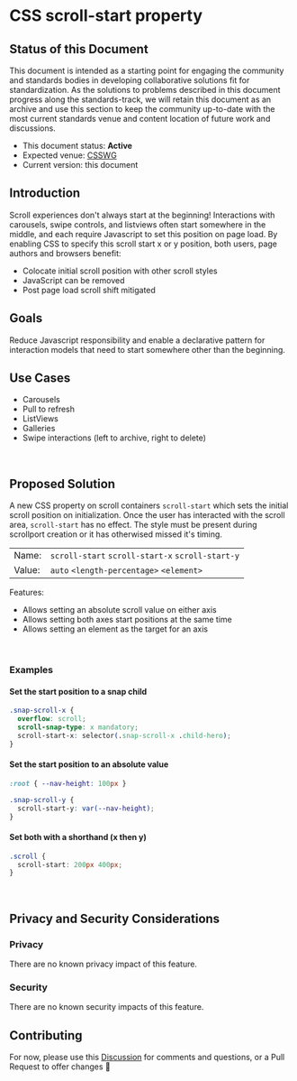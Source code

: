 # CSS scroll-start property

## Status of this Document
This document is intended as a starting point for engaging the community and standards bodies in developing collaborative solutions fit for standardization. As the solutions to
problems described in this document progress along the standards-track, we will retain this document as an archive and use this section to keep the community up-to-date with the
most current standards venue and content location of future work and discussions.
* This document status: **Active**
* Expected venue: [CSSWG](https://drafts.csswg.org/)
* Current version: this document

## Introduction

Scroll experiences don't always start at the beginning! Interactions with carousels, swipe controls, and listviews often start somewhere in the middle, and each require Javascript to set this position on page load. By enabling CSS to specify this scroll start x or y position, both users, page authors and browsers benefit:
- Colocate initial scroll position with other scroll styles
- JavaScript can be removed
- Post page load scroll shift mitigated

## Goals
Reduce Javascript responsibility and enable a declarative pattern for interaction models that need to start somewhere other than the beginning.

## Use Cases
- Carousels
- Pull to refresh
- ListViews
- Galleries
- Swipe interactions (left to archive, right to delete)

<br>

## Proposed Solution
A new CSS property on scroll containers `scroll-start` which sets the initial scroll position on initialization. Once the user has interacted with the scroll area, `scroll-start` has no effect. The style must be present during scrollport creation or it has otherwised missed it's timing.

|   |   |
|:----------|:-------------| 
| Name: | `scroll-start` `scroll-start-x` `scroll-start-y` |  
| Value: | `auto` `<length-percentage>` `<element>` |  

Features:
- Allows setting an absolute scroll value on either axis
- Allows setting both axes start positions at the same time
- Allows setting an element as the target for an axis

<br>

### Examples
#### Set the start position to a snap child
```css
.snap-scroll-x {
  overflow: scroll;
  scroll-snap-type: x mandatory;
  scroll-start-x: selector(.snap-scroll-x .child-hero);
}
```

#### Set the start position to an absolute value
```css
:root { --nav-height: 100px }

.snap-scroll-y {
  scroll-start-y: var(--nav-height);
}
```

#### Set both with a shorthand (x then y)
```css
.scroll {
  scroll-start: 200px 400px;
}
```

<br>

## Privacy and Security Considerations

### Privacy

There are no known privacy impact of this feature.

### Security

There are no known security impacts of this feature.

## Contributing
For now, please use this [Discussion](https://github.com/argyleink/ScrollSnapExplainers/discussions/4) for comments and questions, or a Pull Request to offer changes 🙏

